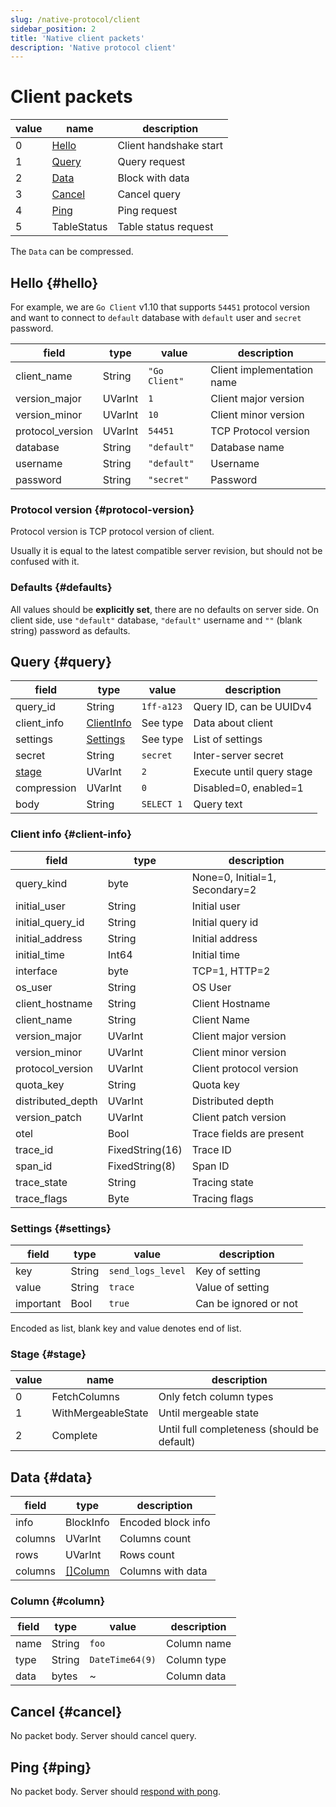 ```yaml
---
slug: /native-protocol/client
sidebar_position: 2
title: 'Native client packets'
description: 'Native protocol client'
---
```


# Client packets

| value | name              | description            |
|-------|-------------------|------------------------|
| 0     | [Hello](#hello)   | Client handshake start |
| 1     | [Query](#query)   | Query request          |
| 2     | [Data](#data)     | Block with data        |
| 3     | [Cancel](#cancel) | Cancel query           |
| 4     | [Ping](#ping)     | Ping request           |
| 5     | TableStatus       | Table status request   |

The `Data` can be compressed.

## Hello \{#hello}

For example, we are `Go Client` v1.10 that supports `54451` protocol version and
want to connect to `default` database with `default` user and `secret` password.

| field            | type    | value         | description                |
|------------------|---------|---------------|----------------------------|
| client_name      | String  | `"Go Client"` | Client implementation name |
| version_major    | UVarInt | `1`           | Client major version       |
| version_minor    | UVarInt | `10`          | Client minor version       |
| protocol_version | UVarInt | `54451`       | TCP Protocol version       |
| database         | String  | `"default"`   | Database name              |
| username         | String  | `"default"`   | Username                   |
| password         | String  | `"secret"`    | Password                   |

### Protocol version \{#protocol-version}

Protocol version is TCP protocol version of client.

Usually it is equal to the latest compatible server revision, but
should not be confused with it.

### Defaults \{#defaults}

All values should be **explicitly set**, there are no defaults on server side.
On client side, use `"default"` database, `"default"` username and `""` (blank string)
password as defaults.

## Query \{#query}

| field           | type                       | value      | description               |
|-----------------|----------------------------|------------|---------------------------|
| query_id        | String                     | `1ff-a123` | Query ID, can be UUIDv4   |
| client_info     | [ClientInfo](#client-info) | See type   | Data about client         |
| settings        | [Settings](#settings)      | See type   | List of settings          |
| secret          | String                     | `secret`   | Inter-server secret       |
| [stage](#stage) | UVarInt                    | `2`        | Execute until query stage |
| compression     | UVarInt                    | `0`        | Disabled=0, enabled=1     |
| body            | String                     | `SELECT 1` | Query text                |

### Client info \{#client-info}

| field             | type            | description                    |
|-------------------|-----------------|--------------------------------|
| query_kind        | byte            | None=0, Initial=1, Secondary=2 |
| initial_user      | String          | Initial user                   |
| initial_query_id  | String          | Initial query id               |
| initial_address   | String          | Initial address                |
| initial_time      | Int64           | Initial time                   |
| interface         | byte            | TCP=1, HTTP=2                  |
| os_user           | String          | OS User                        |
| client_hostname   | String          | Client Hostname                |
| client_name       | String          | Client Name                    |
| version_major     | UVarInt         | Client major version           |
| version_minor     | UVarInt         | Client minor version           |
| protocol_version  | UVarInt         | Client protocol version        |
| quota_key         | String          | Quota key                      |
| distributed_depth | UVarInt         | Distributed depth              |
| version_patch     | UVarInt         | Client patch version           |
| otel              | Bool            | Trace fields are present       |
| trace_id          | FixedString(16) | Trace ID                       |
| span_id           | FixedString(8)  | Span ID                        |
| trace_state       | String          | Tracing state                  |
| trace_flags       | Byte            | Tracing flags                  |


### Settings \{#settings}

| field     | type   | value             | description           |
|-----------|--------|-------------------|-----------------------|
| key       | String | `send_logs_level` | Key of setting        |
| value     | String | `trace`           | Value of setting      |
| important | Bool   | `true`            | Can be ignored or not |

Encoded as list, blank key and value denotes end of list.

### Stage \{#stage}

| value | name               | description                                 |
|-------|--------------------|---------------------------------------------|
| 0     | FetchColumns       | Only fetch column types                     |
| 1     | WithMergeableState | Until mergeable state                       |
| 2     | Complete           | Until full completeness (should be default) |


## Data \{#data}

| field   | type                | description        |
|---------|---------------------|--------------------|
| info    | BlockInfo           | Encoded block info |
| columns | UVarInt             | Columns count      |
| rows    | UVarInt             | Rows count         |
| columns | [[]Column](#column) | Columns with data  |

### Column \{#column}

| field | type   | value           | description |
|-------|--------|-----------------|-------------|
| name  | String | `foo`           | Column name |
| type  | String | `DateTime64(9)` | Column type |
| data  | bytes  | ~               | Column data |

## Cancel \{#cancel}

No packet body. Server should cancel query.

## Ping \{#ping}

No packet body. Server should [respond with pong](./server.md#pong).

